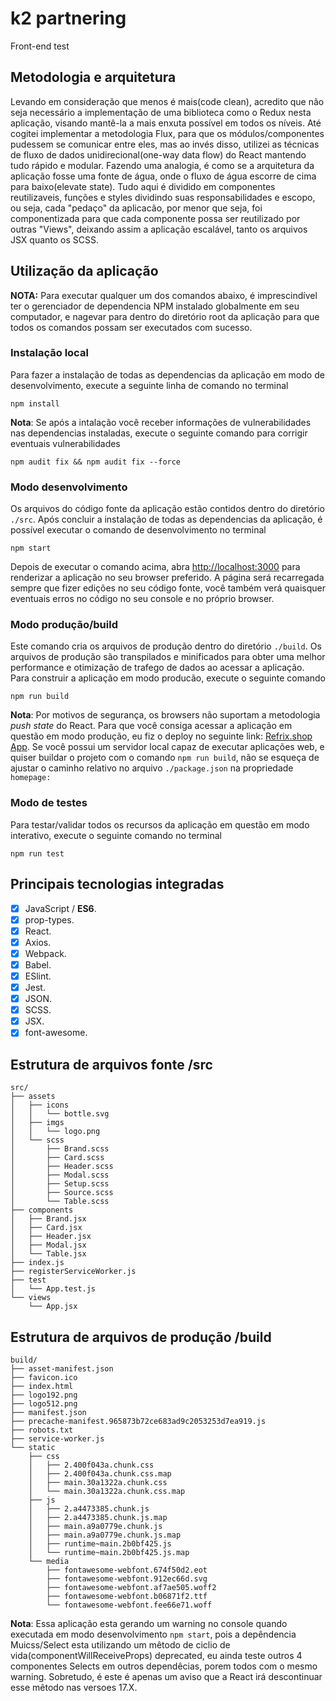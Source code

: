 # k2 partnering

Front-end test

## Metodologia e arquitetura

Levando em consideração que menos é mais(code clean), acredito que não seja necessário a implementação de uma biblioteca como o Redux nesta aplicação, visando mantê-la a mais enxuta possível em todos os níveis. Até cogitei implementar a metodologia Flux, para que os módulos/componentes pudessem se comunicar entre eles, mas ao invés disso, utilizei as técnicas de fluxo de dados unidirecional(one-way data flow) do React mantendo tudo rápido e modular. Fazendo uma analogia, é como se a arquitetura da aplicação fosse uma fonte de água, onde o fluxo de água escorre de cima para baixo(elevate state). Tudo aqui é dividido em componentes reutilizaveis, funções e styles dividindo suas responsabilidades e escopo, ou seja, cada "pedaço" da aplicacão, por menor que seja, foi componentizada para que cada componente possa ser reutilizado por outras "Views", deixando assim a aplicação escalável, tanto os arquivos JSX quanto os SCSS.

<!-- ![Diagrama](./fluxo.png) -->

## Utilização da aplicação

__NOTA:__ Para executar qualquer um dos comandos abaixo, é imprescindível ter o gerenciador de dependencia NPM instalado  globalmente em seu computador, e nagevar para dentro do diretório root da aplicação para que todos os comandos possam ser executados com sucesso.

### Instalação local

Para fazer a instalação de todas as dependencias da aplicação em modo de desenvolvimento, execute a seguinte linha de comando no terminal

    npm install

__Nota__: Se após a intalação você receber informações de vulnerabilidades nas dependencias instaladas, execute o seguinte comando para corrigir eventuais vulnerabilidades

    npm audit fix && npm audit fix --force

### Modo desenvolvimento

Os arquivos do código fonte da aplicação estão contidos dentro do diretório `./src`.
Após concluir a instalação de todas as dependencias da aplicação, é possível executar o comando de desenvolvimento no terminal

    npm start

Depois de executar o comando acima, abra [http://localhost:3000](http://localhost:3000) para renderizar a aplicação no seu browser preferido.
A página será recarregada sempre que fizer edições no seu código fonte, você também verá quaisquer eventuais erros no código no seu console e no próprio browser.

### Modo produção/build

Este comando cria os arquivos de produção dentro do diretório `./build`. Os arquivos de produção são transpilados e minificados para obter uma melhor performance e otimização de trafego de dados ao acessar a aplicação. Para construir a aplicação em modo producão, execute o seguinte comando

    npm run build

__Nota__: Por motivos de segurança, os browsers não suportam a metodologia *push state* do React. Para que você consiga acessar a aplicação em questão em modo produção, eu fiz o deploy no seguinte link: [Refrix.shop App](https://refrix.herokuapp.com). Se você possui um servidor local capaz de executar aplicações web, e quiser buildar o projeto com o comando `npm run build`, não se esqueça de ajustar o caminho relativo no arquivo `./package.json` na propriedade `homepage:`

### Modo de testes

Para testar/validar todos os recursos da aplicação em questão em modo interativo, execute o seguinte comando no terminal

    npm run test

## Principais tecnologias integradas

* [X] JavaScript / **ES6**.
* [X] prop-types.
* [X] React.
* [X] Axios.
* [X] Webpack.
* [X] Babel.
* [X] ESlint.
* [X] Jest.
* [X] JSON.
* [X] SCSS.
* [X] JSX.
* [X] font-awesome.

## Estrutura de arquivos fonte **/src**

    src/
    ├── assets
    │   ├── icons
    │   │   └── bottle.svg
    │   ├── imgs
    │   │   └── logo.png
    │   └── scss
    │       ├── Brand.scss
    │       ├── Card.scss
    │       ├── Header.scss
    │       ├── Modal.scss
    │       ├── Setup.scss
    │       ├── Source.scss
    │       └── Table.scss
    ├── components
    │   ├── Brand.jsx
    │   ├── Card.jsx
    │   ├── Header.jsx
    │   ├── Modal.jsx
    │   └── Table.jsx
    ├── index.js
    ├── registerServiceWorker.js
    ├── test
    │   └── App.test.js
    └── views
        └── App.jsx

## Estrutura de arquivos de produção **/build**

    build/
    ├── asset-manifest.json
    ├── favicon.ico
    ├── index.html
    ├── logo192.png
    ├── logo512.png
    ├── manifest.json
    ├── precache-manifest.965873b72ce683ad9c2053253d7ea919.js
    ├── robots.txt
    ├── service-worker.js
    └── static
        ├── css
        │   ├── 2.400f043a.chunk.css
        │   ├── 2.400f043a.chunk.css.map
        │   ├── main.30a1322a.chunk.css
        │   └── main.30a1322a.chunk.css.map
        ├── js
        │   ├── 2.a4473385.chunk.js
        │   ├── 2.a4473385.chunk.js.map
        │   ├── main.a9a0779e.chunk.js
        │   ├── main.a9a0779e.chunk.js.map
        │   ├── runtime~main.2b0bf425.js
        │   └── runtime~main.2b0bf425.js.map
        └── media
            ├── fontawesome-webfont.674f50d2.eot
            ├── fontawesome-webfont.912ec66d.svg
            ├── fontawesome-webfont.af7ae505.woff2
            ├── fontawesome-webfont.b06871f2.ttf
            └── fontawesome-webfont.fee66e71.woff

__Nota__: Essa aplicação esta gerando um warning no console quando executada em modo desenvolvimento `npm start`, pois a depêndencia Muicss/Select esta utilizando um mêtodo de ciclio de vida(componentWillReceiveProps) deprecated, eu ainda teste outros 4 componentes Selects em outros dependêcias, porem todos com o mesmo warning. Sobretudo, é este é apenas um aviso que a React irá descontinuar esse mêtodo nas versoes 17.X.
